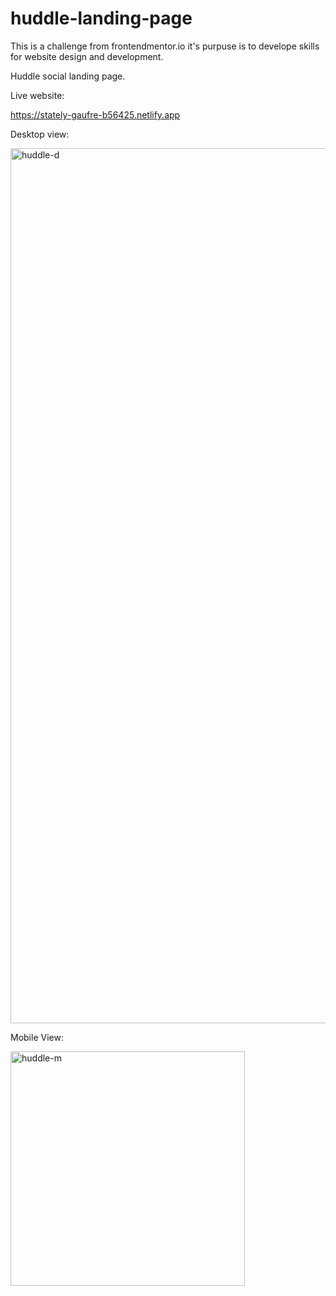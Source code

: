 # huddle-landing-page

This is a challenge from frontendmentor.io it's purpuse is to develope skills for website design and development.

Huddle social landing page.


Live website:

https://stately-gaufre-b56425.netlify.app


Desktop view:

<img src="https://user-images.githubusercontent.com/103607112/167738914-71182a11-a1c2-4860-a1e8-927fd2ac56cf.png" width="1400" height="auto" title="huddle-d">



Mobile View:

<img src="https://user-images.githubusercontent.com/103607112/167738911-8f4f303d-eaf3-40ca-9e76-7760be918255.png" width="375" height="auto" title="huddle-m">

